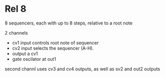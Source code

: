 # Rel 8

8 sequencers, each with up to 8 steps, relative to a root note

2 channels
 * cv1 input controls root note of sequencer
 * cv2 input selects the sequencer (A-H).
 * output a cv1
 * gate oscilator at out1

second channl uses cv3 and cv4 outputs, as well as sv2 and out2 outputs
